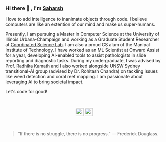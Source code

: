 ### Hi there 👋 , I'm [Saharsh](https://github.com/Saharsh1005)

<!--
 ✨ _special_ ✨ repository because its `README.md` (this file) appears on your GitHub profile.

Here are some ideas to get you started:

- 🔭 I’m currently working on ...
- 🌱 I’m currently learning ...
- 👯 I’m looking to collaborate on ...
- 🤔 I’m looking for help with ...
- 💬 Ask me about ...
- 📫 How to reach me: ...
- 😄 Pronouns: ...
- ⚡ Fun fact: ...
-->
<!-- ![Saharsh](https://github.com/Saharsh1005/Saharsh1005/blob/master/saharsh_banner_white.jpg) -->

I love to add intelligence to inanimate objects through code. I believe computers are like an extention of our mind and make us super-humans.

Presently, I am pursuing a Master in Computer Science at the University of Illinois Urbana-Champaign and working as a Graduate Student Researcher at [Coordinated Science Lab](https://healtheng.illinois.edu/). I am also a proud CS alum of the Manipal Institute of Technology. I have worked as an ML Scientist at Onward Assist for a year, developing AI-enabled tools to assist pathologists in slide reporting and diagnostic tasks. During my undergraduate, I was advised by Prof. Radhika Kamath and I also worked alongside UNSW Sydney transitional-AI group (advised by Dr. Rohitash Chandra) on tackling issues like weed detection and coral reef mapping. I am passionate about leveraging AI to bring societal impact. 

Let's code for good!

<br/>
<p align="center"><a href="https://twitter.com/terabyte_17"><a href="https://www.linkedin.com/in/saharshbarve/"><img src="https://img.shields.io/badge/linkedin-%230077B5.svg?&style=for-the-badge&logo=linkedin&logoColor=white" height=25></a> <a href="https://www.instagram.com/saharsh.10/"><img src="https://img.shields.io/badge/instagram-%23E4405F.svg?&style=for-the-badge&logo=instagram&logoColor=white" height=25></a></p>

<br/>

> “If there is no struggle, there is no progress.” — Frederick Douglass.

<!-- 
[![Github Stats By Anurag](https://github-readme-stats.vercel.app/api?username=Saharsh1005&show_icons=true&title_color=62BFAD&icon_color=79ff97&text_color=F7F8E8&bg_color=151515)](https://github.com/anuraghazra/github-readme-stats)
[![Top Langs](https://github-readme-stats.vercel.app/api/top-langs/?username=Saharsh1005)](https://github.com/anuraghazra/github-readme-stats)
-->

